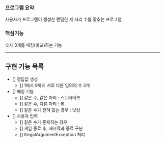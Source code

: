 ### 프로그램 요약
사용자가 프로그램이 생성한 랜덤한 세 자리 수를 맞추는 프로그램

### 핵심기능
숫자 3개를 매칭(비교)하는 기능

---
## 구현 기능 목록
- [] 정답값 생성
  - [] 1에서 9까지 서로 다른 임의의 수 3개
- [] 매칭 기능
  - [] 같은 수, 같은 자리 : 스트라이크
  - [] 같은 수, 다른 자리 : 볼
  - [] 같은 수가 전혀 없는 경우 : 낫싱
- [] 사용자 입력
  - [] 같은 수가 존재하는 경우
  - [] 게임 종료 후, 재시작과 종료 구분
  - [] IllegalArgumentException 처리